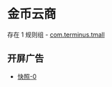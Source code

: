 # 金币云商

存在 1 规则组 - [com.terminus.tmall](/src/apps/com.terminus.tmall.ts)

## 开屏广告

- [快照-0](https://gkd-kit.gitee.io/import/13199252)
